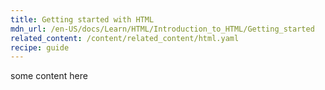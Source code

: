 ```yaml
---
title: Getting started with HTML
mdn_url: /en-US/docs/Learn/HTML/Introduction_to_HTML/Getting_started
related_content: /content/related_content/html.yaml
recipe: guide
---
```

some content here
